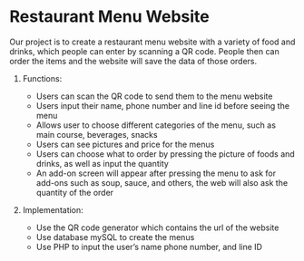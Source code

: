 # Restaurant Menu Website

Our project is to create a restaurant menu website with a variety of food and drinks, which people can enter by scanning a QR code. People then can order the items and the website will save the data of those orders.

1. Functions:
   - Users can scan the QR code to send them to the menu website
   - Users input their name, phone number and line id before seeing the menu
   - Allows user to choose different categories of the menu, such as main course, beverages, snacks
   - Users can see pictures and price for the menus
   - Users can choose what to order by pressing the picture of foods and drinks, as well as input the quantity
   - An add-on screen will appear after pressing the menu to ask for add-ons such as soup, sauce, and others, the web will also ask the quantity of the order

2. Implementation:
   - Use the QR code generator which contains the url of the website
   - Use database mySQL to create the menus
   - Use PHP to input the user’s name phone number, and line ID
